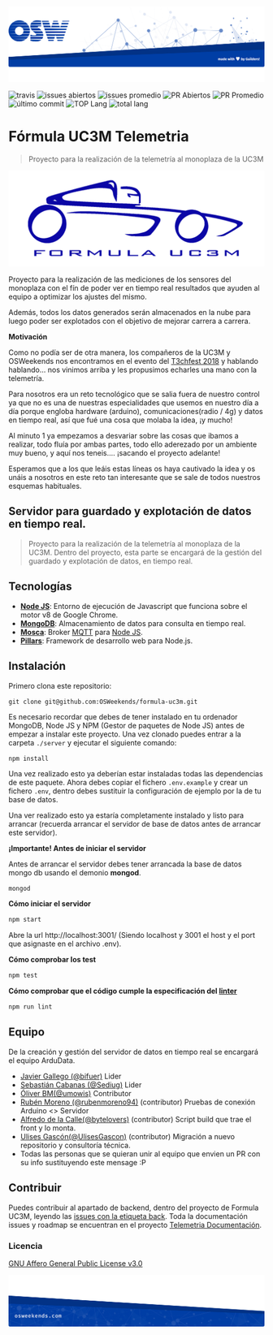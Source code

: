 ![header](.osweekends/img/OSW-project-GitHub-template-header.jpg)

![travis](https://img.shields.io/travis/Formula-UC3M/telemetria-backend.svg)
![issues abiertos](https://img.shields.io/github/issues/Formula-UC3M/telemetria-documentacion/back.svg)
![issues promedio](https://img.shields.io/issuestats/i/github/Formula-UC3M/telemetria-documentacion.svg)
![PR Abiertos](https://img.shields.io/github/issues-pr/Formula-UC3M/telemetria-backend.svg)
![PR Promedio](https://img.shields.io/issuestats/p/github/Formula-UC3M/telemetria-backend.svg)
![último commit](https://img.shields.io/github/last-commit/Formula-UC3M/telemetria-backend/master.svg)
![TOP Lang](https://img.shields.io/github/languages/top/Formula-UC3M/telemetria-backend.svg)
![total lang](https://img.shields.io/github/languages/count/Formula-UC3M/telemetria-backend.svg)

# Fórmula UC3M Telemetria

> Proyecto para la realización de la telemetría al monoplaza de la UC3M

![Logo de {{proyecto}}](.osweekends/img/fuc3m-logo.png)

Proyecto para la realización de las mediciones de los sensores del monoplaza con el fín de poder ver en tiempo real resultados que ayuden al equipo a optimizar los ajustes del mismo.

Además, todos los datos generados serán almacenados en la nube para luego poder ser explotados con el objetivo de mejorar carrera a carrera.

**Motivación**

Como no podía ser de otra manera, los compañeros de la UC3M y OSWeekends nos encontramos en el evento del [T3chfest 2018](https://t3chfest.uc3m.es/2018/) y hablando hablando... nos vinimos arriba y les propusimos echarles una mano con la telemetría.

Para nosotros era un reto tecnológico que se salia fuera de nuestro control ya que no es una de nuestras especialidades que usemos en nuestro día a día porque engloba hardware (arduino), comunicaciones(radio / 4g) y datos en tiempo real, así que fué una cosa que molaba la idea, ¡y mucho!

Al minuto 1 ya empezamos a desvariar sobre las cosas que ibamos a realizar, todo fluía por ambas partes, todo ello aderezado por un ambiente muy bueno, y aquí nos teneis.... ¡sacando el proyecto adelante!

Esperamos que a los que leáis estas líneas os haya cautivado la idea y os unáis a nosotros en este reto tan interesante que se sale de todos nuestros esquemas habituales.

## Servidor para guardado y explotación de datos en tiempo real.

> Proyecto para la realización de la telemetría al monoplaza de la UC3M. Dentro del proyecto, esta parte se encargará de la gestión del guardado y explotación de datos, en tiempo real.

## Tecnologías

- [**Node JS**](https://nodejs.org/en/): Entorno de ejecución de Javascript que funciona sobre el motor v8 de Google Chrome.
- [**MongoDB**](https://www.mongodb.com/es): Almacenamiento de datos para consulta en tiempo real.
- [**Mosca**](https://github.com/mcollina/mosca/wiki): Broker [MQTT](https://geekytheory.com/que-es-mqtt) para [Node JS](https://nodejs.org/en/).
- [**Pillars**](http://pillarsjs.com/): Framework de desarrollo web para Node.js.

## Instalación

Primero clona este repositorio:

```shell
git clone git@github.com:OSWeekends/formula-uc3m.git
```

Es necesario recordar que debes de tener instalado en tu ordenador MongoDB, Node JS y NPM (Gestor de paquetes de Node JS) antes de empezar a instalar este proyecto.
Una vez clonado puedes entrar a la carpeta `./server` y ejecutar el siguiente comando:

```shell
npm install
```

Una vez realizado esto ya deberían estar instaladas todas las dependencias de este paquete. Ahora debes copiar el fichero `.env.example` y crear un fichero `.env`, dentro debes sustituir la configuración de ejemplo por la de tu base de datos.

Una ver realizado esto ya estaría completamente instalado y listo para arrancar (recuerda arrancar el servidor de base de datos antes de arrancar este servidor).

**¡Importante! Antes de iniciar el servidor**

Antes de arrancar el servidor debes tener arrancada la base de datos mongo db usando el demonio **mongod**.

```sh
mongod
```

**Cómo iniciar el servidor**

```sh
npm start
```
Abre la url http://localhost:3001/ (Siendo localhost y 3001 el host y el port que asignaste en el archivo .env).

**Cómo comprobar los test**

```sh
npm test
```

**Cómo comprobar que el código cumple la especificación del [linter](https://eslint.org/docs/about/)**

```sh
npm run lint
```

## Equipo

De la creación y gestión del servidor de datos en tiempo real se encargará el equipo ArduData.

- [Javier Gallego (@bifuer)](https://github.com/bifuer) Lider
- [Sebastián Cabanas (@Sediug)](https://github.com/Sediug) Lider
- [Óliver BM(@umowis)](https://github.com/umowis) Contributor
- [Rubén Moreno (@rubenmoreno94)](https://github.com/rubenmoreno94) (contributor) Pruebas de conexión Arduino <> Servidor
- [Alfredo de la Calle(@bytelovers)](https://github.com/bytelovers) (contributor) Script build que trae el front y lo monta.
- [Ulises Gascón(@UlisesGascon)](https://github.com/UlisesGascon) (contributor) Migración a nuevo repositorio y consultoría técnica.
- Todas las personas que se quieran unir al equipo que envien un PR con su info sustituyendo este mensage :P

## Contribuir
Puedes contribuir al apartado de backend, dentro del proyecto de Formula UC3M, leyendo las [issues con la etiqueta back](https://github.com/Formula-UC3M/telemetria-documentacion/issues?q=is%3Aissue+is%3Aopen+label%3ABack). Toda la documentación issues y roadmap se encuentran en el proyecto [Telemetria Documentación](https://github.com/Formula-UC3M/telemetria-documentacion).


### Licencia

[GNU Affero General Public License v3.0](https://github.com/OSWeekends/formula-uc3m/blob/master/LICENSE)


![footer](.osweekends/img/OSW-project-GitHub-template-footer.jpg)
